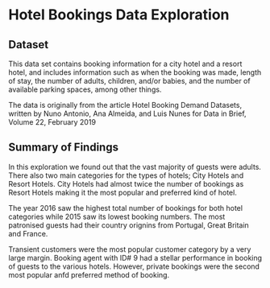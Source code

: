 # Hotel Bookings Data Exploration

## Dataset
This data set contains booking information for a city hotel and a resort hotel, and includes information such as when the booking was made, length of stay, the number of adults, children, and/or babies, and the number of available parking spaces, among other things.

The data is originally from the article Hotel Booking Demand Datasets, written by Nuno Antonio, Ana Almeida, and Luis Nunes for Data in Brief, Volume 22, February 2019


## Summary of Findings

In this exploration we found out that the vast majority of guests were adults. There
also two main categories for the types of hotels; City Hotels and Resort Hotels.
City Hotels had almost twice the number of bookings as Resort Hotels making it the 
most popular and preferred kind of hotel.

The year 2016 saw the highest total number of bookings for both hotel categories while
2015 saw its lowest booking numbers. The most patronised guests had their country 
orignins from Portugal, Great Britain and France.

Transient customers were the most popular customer category by a very large margin.
Booking agent with ID# 9 had a stellar performance in booking of guests to the various
hotels. However, private bookings were the second most popular anfd preferred method 
of booking.

